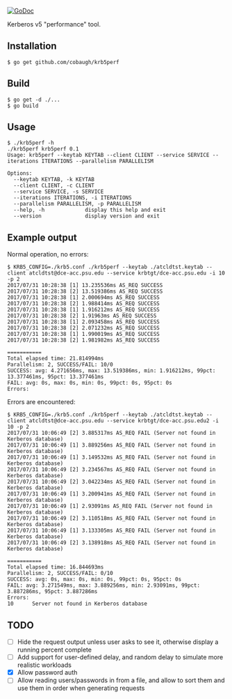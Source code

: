 [![GoDoc](https://godoc.org/github.com/cobaugh/krb5perf?status.svg)](https://godoc.org/github.com/cobaugh/krb5perf)

Kerberos v5 "performance" tool.

## Installation
`$ go get github.com/cobaugh/krb5perf`

## Build
```
$ go get -d ./...
$ go build
```

## Usage
```
$ ./krb5perf -h
./krb5perf krb5perf 0.1
Usage: krb5perf --keytab KEYTAB --client CLIENT --service SERVICE --iterations ITERATIONS --parallelism PARALLELISM

Options:
  --keytab KEYTAB, -k KEYTAB
  --client CLIENT, -c CLIENT
  --service SERVICE, -s SERVICE
  --iterations ITERATIONS, -i ITERATIONS
  --parallelism PARALLELISM, -p PARALLELISM
  --help, -h             display this help and exit
  --version              display version and exit
```

## Example output
Normal operation, no errors:
```
$ KRB5_CONFIG=./krb5.conf ./krb5perf --keytab ./atcldtst.keytab --client atcldtst@dce-acc.psu.edu --service krbtgt/dce-acc.psu.edu -i 10 -p 2
2017/07/31 10:28:38 [1] 13.235536ms AS_REQ SUCCESS
2017/07/31 10:28:38 [2] 13.519386ms AS_REQ SUCCESS
2017/07/31 10:28:38 [1] 2.000694ms AS_REQ SUCCESS
2017/07/31 10:28:38 [2] 1.988414ms AS_REQ SUCCESS
2017/07/31 10:28:38 [1] 1.916212ms AS_REQ SUCCESS
2017/07/31 10:28:38 [2] 1.91963ms AS_REQ SUCCESS
2017/07/31 10:28:38 [1] 2.093458ms AS_REQ SUCCESS
2017/07/31 10:28:38 [2] 2.071232ms AS_REQ SUCCESS
2017/07/31 10:28:38 [1] 1.990019ms AS_REQ SUCCESS
2017/07/31 10:28:38 [2] 1.981982ms AS_REQ SUCCESS

===========
Total elapsed time: 21.814994ms
Parallelism: 2, SUCCESS/FAIL: 10/0
SUCCESS: avg: 4.271656ms, max: 13.519386ms, min: 1.916212ms, 99pct: 13.377461ms, 95pct: 13.377461ms
FAIL: avg: 0s, max: 0s, min: 0s, 99pct: 0s, 95pct: 0s
Errors:
```

Errors are encountered:
```
$ KRB5_CONFIG=./krb5.conf ./krb5perf --keytab ./atcldtst.keytab --client atcldtst@dce-acc.psu.edu --service krbtgt/dce-acc.psu.edu2 -i 10 -p 2                                    
2017/07/31 10:06:49 [2] 3.885317ms AS_REQ FAIL (Server not found in Kerberos database)
2017/07/31 10:06:49 [1] 3.889256ms AS_REQ FAIL (Server not found in Kerberos database)
2017/07/31 10:06:49 [1] 3.149532ms AS_REQ FAIL (Server not found in Kerberos database)
2017/07/31 10:06:49 [2] 3.234567ms AS_REQ FAIL (Server not found in Kerberos database)
2017/07/31 10:06:49 [2] 3.042234ms AS_REQ FAIL (Server not found in Kerberos database)
2017/07/31 10:06:49 [1] 3.200941ms AS_REQ FAIL (Server not found in Kerberos database)
2017/07/31 10:06:49 [1] 2.93091ms AS_REQ FAIL (Server not found in Kerberos database)
2017/07/31 10:06:49 [2] 3.110518ms AS_REQ FAIL (Server not found in Kerberos database)
2017/07/31 10:06:49 [1] 3.133305ms AS_REQ FAIL (Server not found in Kerberos database)
2017/07/31 10:06:49 [2] 3.138918ms AS_REQ FAIL (Server not found in Kerberos database)

===========
Total elapsed time: 16.844693ms
Parallelism: 2, SUCCESS/FAIL: 0/10
SUCCESS: avg: 0s, max: 0s, min: 0s, 99pct: 0s, 95pct: 0s
FAIL: avg: 3.271549ms, max: 3.889256ms, min: 2.93091ms, 99pct: 3.887286ms, 95pct: 3.887286ms
Errors:
10      Server not found in Kerberos database
```

## TODO
- [ ] Hide the request output unless user asks to see it, otherwise display a running percent complete 
- [ ] Add support for user-defined delay, and random delay to simulate more realistic workloads
- [x] Allow password auth
- [ ] Allow reading users/passwords in from a file, and allow to sort them and use them in order when generating requests
